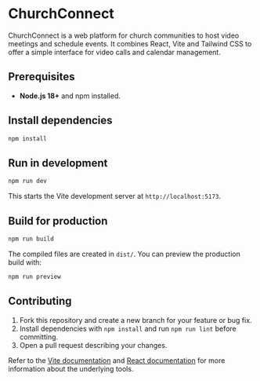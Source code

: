 # ChurchConnect

ChurchConnect is a web platform for church communities to host video meetings and schedule events. It combines React, Vite and Tailwind CSS to offer a simple interface for video calls and calendar management.

## Prerequisites
- **Node.js 18+** and npm installed.

## Install dependencies
```bash
npm install
```

## Run in development
```bash
npm run dev
```
This starts the Vite development server at `http://localhost:5173`.

## Build for production
```bash
npm run build
```
The compiled files are created in `dist/`. You can preview the production build with:
```bash
npm run preview
```

## Contributing
1. Fork this repository and create a new branch for your feature or bug fix.
2. Install dependencies with `npm install` and run `npm run lint` before committing.
3. Open a pull request describing your changes.

Refer to the [Vite documentation](https://vitejs.dev/) and [React documentation](https://react.dev/) for more information about the underlying tools.
